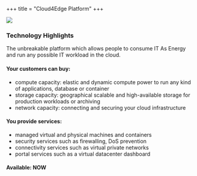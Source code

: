 +++
title = "Cloud4Edge Platform"
+++

<img class="gener8Logo" src="https://3.bp.blogspot.com/-db5DSmaoYVs/VscLuWFUZDI/AAAAAAAAC3Q/iY3kBP8xgtA/s400/Cloud4edge%2Bplatform.1.png">

### Technology Highlights

The unbreakable platform which allows people to consume IT As Energy and run any possible IT workload in the cloud.

#### Your customers can buy:
* compute capacity: elastic and dynamic compute power to run any kind of applications, database or container
* storage capacity: geographical scalable and high-available storage for production workloads or archiving
* network capacity: connecting and securing your cloud infrastructure

#### You provide services:
* managed virtual and physical machines and containers
* security services such as firewalling, DoS prevention
* connectivity services such as virtual private networks
* portal services such as a virtual datacenter dashboard

#### Available: NOW